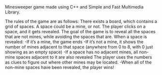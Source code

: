 Minesweeper game made using C++ and Simple and Fast Multimedia Library.

The rules of the game are as follows:
There exists a board, which contains a grid of spaces. A space could be a mine, or not. The player clicks
on a space, and it gets revealed. The goal of the game is to reveal all the spaces that are not mines, while
avoiding the spaces that are.
When a space is revealed:
  -If it’s a mine, the game ends
  -If it’s not a mine, it shows the number of mines adjacent to that space (anywhere from 0 to 8, with 0 just
  showing as an empty space)
  -If a space has no adjacent mines, all non-mine spaces adjacent to it are also revealed The
  player uses the numbers as clues to figure out where other mines may be located.
  -When all of the non-mine spaces have been revealed, the player wins! 
